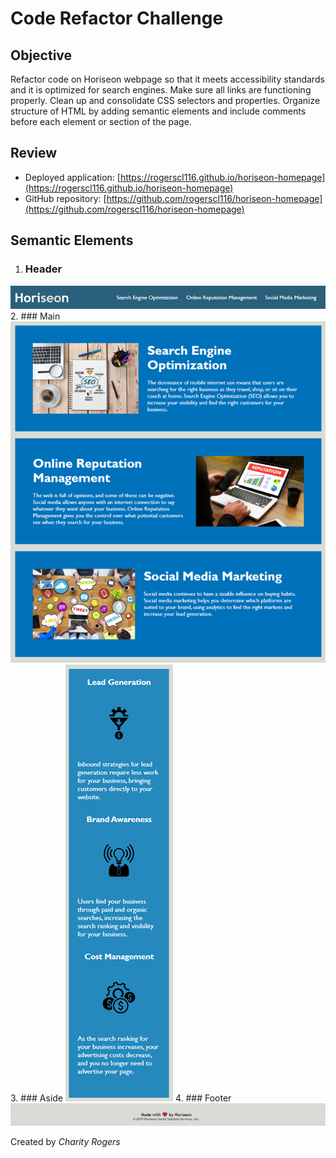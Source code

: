 # Code Refactor Challenge

## Objective

Refactor code on Horiseon webpage so that it meets accessibility standards and it is optimized for search engines. Make sure all links are functioning properly. Clean up and consolidate CSS selectors and properties. Organize structure of HTML by adding semantic elements and include comments before each element or section of the page.

## Review

- Deployed application: [https://rogerscl116.github.io/horiseon-homepage](https://rogerscl116.github.io/horiseon-homepage)   
- GitHub repository: [https://github.com/rogerscl116/horiseon-homepage](https://github.com/rogerscl116/horiseon-homepage)

## Semantic Elements

1. ### Header
![Horiseon Header Element](./assets/screenshots/header-element.png)
2. ### Main
![Horiseon Main Element](./assets/screenshots/main-element.png)
3. ### Aside
![Horiseon Aside Element](./assets/screenshots/aside-element.png)
4. ### Footer
![Horiseon Footer Element](./assets/screenshots/footer-element.png)




Created by *Charity Rogers*
